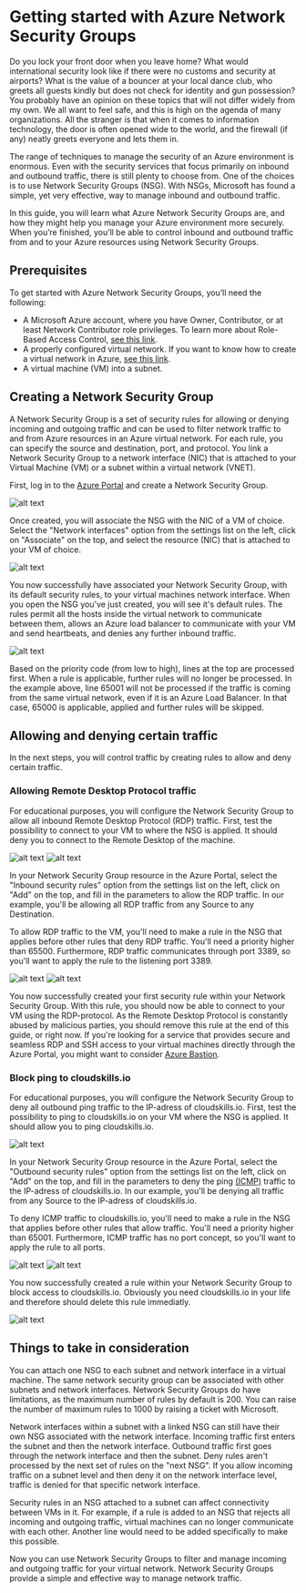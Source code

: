 # Getting started with Azure Network Security Groups

Do you lock your front door when you leave home? What would international security look like if there were no customs and security at airports? What is the value of a bouncer at your local dance club, who greets all guests kindly but does not check for identity and gun possession? You probably have an opinion on these topics that will not differ widely from my own. We all want to feel safe, and this is high on the agenda of many organizations. All the stranger is that when it comes to information technology, the door is often opened wide to the world, and the firewall (if any) neatly greets everyone and lets them in.

The range of techniques to manage the security of an Azure environment is enormous. Even with the security services that focus primarily on inbound and outbound traffic, there is still plenty to choose from. One of the choices is to use Network Security Groups (NSG). With NSGs, Microsoft has found a simple, yet very effective, way to manage inbound and outbound traffic.

In this guide, you will learn what Azure Network Security Groups are, and how they might help you manage your Azure environment more securely. When you’re finished, you’ll be able to control inbound and outbound traffic from and to your Azure resources using Network Security Groups.

## Prerequisites 
To get started with Azure Network Security Groups, you’ll need the following:
* A Microsoft Azure account, where you have Owner, Contributor, or at least Network Contributor role privileges. To learn more about Role-Based Access Control, [see this link](https://docs.microsoft.com/en-us/azure/role-based-access-control/overview?WT.mc_id=thomasmaurer-blog-thmaure). 
* A properly configured virtual network. If you want to know how to create a virtual network in Azure, [see this link](https://docs.microsoft.com/en-us/azure/virtual-network/quick-create-template).
* A virtual machine (VM) into a subnet.

## Creating a Network Security Group
A Network Security Group is a set of security rules for allowing or denying incoming and outgoing traffic and can be used to filter network traffic to and from Azure resources in an Azure virtual network. For each rule, you can specify the source and destination, port, and protocol. You link a Network Security Group to a network interface (NIC) that is attached to your Virtual Machine (VM) or a subnet within a virtual network (VNET).

First, log in to the [Azure Portal](https://portal.azure.com) and create a Network Security Group.

![alt text](./img/step1-1.png "Step1-1")

Once created, you will associate the NSG with the NIC of a VM of choice. Select the "Network interfaces" option from the settings list on the left, click on "Associate" on the top, and select the resource (NIC) that is attached to your VM of choice.

![alt text](./img/step1-2.png "Step1-2")

You now successfully have associated your Network Security Group, with its default security rules, to your virtual machines network interface. When you open the NSG you've just created, you will see it's default rules. The rules permit all the hosts inside the virtual network to communicate between them, allows an Azure load balancer to communicate with your VM and send heartbeats, and denies any further inbound traffic. 

![alt text](./img/step1-3.png "Step1-3")	

Based on the priority code (from low to high), lines at the top are processed first. When a rule is applicable, further rules will no longer be processed. In the example above, line 65001 will not be processed if the traffic is coming from the same virtual network, even if it is an Azure Load Balancer. In that case, 65000 is applicable, applied and further rules will be skipped. 

## Allowing and denying certain traffic
In the next steps, you will control traffic by creating rules to allow and deny certain traffic. 

### Allowing Remote Desktop Protocol traffic
For educational purposes, you will configure the Network Security Group to allow all inbound Remote Desktop Protocol (RDP) traffic. First, test the possibility to connect to your VM to where the NSG is applied. It should deny you to connect to the Remote Desktop of the machine.

![alt text](./img/step2-1.png "Step2-1")
![alt text](./img/step2-2.png "Step2-2")

In your Network Security Group resource in the Azure Portal, select the "Inbound security rules" option from the settings list on the left, click on "Add" on the top, and fill in the parameters to allow the RDP traffic. In our example, you'll be allowing all RDP traffic from any Source to any Destination.

To allow RDP traffic to the VM, you'll need to make a rule in the NSG that applies before other rules that deny RDP traffic. You'll need a priority higher than 65500. Furthermore, RDP traffic communicates through port 3389, so you'll want to apply the rule to the listening port 3389.

![alt text](./img/step2-3.png "Step2-3")
![alt text](./img/step2-4.png "Step2-4")

You now successfully created your first security rule within your Network Security Group. With this rule, you should now be able to connect to your VM using the RDP-protocol. As the Remote Desktop Protocol is constantly abused by malicious parties, you should remove this rule at the end of this guide, or right now. If you're looking for a service that provides secure and seamless RDP and SSH access to your virtual machines directly through the Azure Portal, you might want to consider [Azure Bastion](https://cloudskills.io/blog/azure-bastion).

### Block ping to cloudskills.io
For educational purposes, you will configure the Network Security Group to deny all outbound ping traffic to the IP-adress of cloudskills.io. First, test the possibility to ping to cloudskills.io on your VM where the NSG is applied. It should allow you to ping cloudskills.io.

![alt text](./img/step3-1.png "Step3-1")

In your Network Security Group resource in the Azure Portal, select the "Outbound security rules" option from the settings list on the left, click on "Add" on the top, and fill in the parameters to deny the ping [(ICMP)](https://docs.microsoft.com/en-us/windows-server/administration/windows-commands/ping) traffic to the IP-adress of cloudskills.io. In our example, you'll be denying all traffic from any Source to the IP-adress of cloudskills.io.

To deny ICMP traffic to cloudskills.io, you'll need to make a rule in the NSG that applies before other rules that allow traffic. You'll need a priority higher than 65001. Furthermore, ICMP traffic has no port concept, so you'll want to apply the rule to all ports.

![alt text](./img/step3-2.png "Step3-2")
![alt text](./img/step3-3.png "Step3-3")

You now successfully created a rule within your Network Security Group to block access to cloudskills.io. Obviously you need cloudskills.io in your life and therefore should delete this rule immediatly.

![alt text](./img/step3-4.png "Step3-4")

## Things to take in consideration
You can attach one NSG to each subnet and network interface in a virtual machine. The same network security group can be associated with other subnets and network interfaces. Network Security Groups do have limitations, as the maximum number of rules by default is 200. You can raise the number of maximum rules to 1000 by raising a ticket with Microsoft.

Network interfaces within a subnet with a linked NSG can still have their own NSG associated with the network interface. Incoming traffic first enters the subnet and then the network interface. Outbound traffic first goes through the network interface and then the subnet. Deny rules aren't processed by the next set of rules on the "next NSG". If you allow incoming traffic on a subnet level and then deny it on the network interface level, traffic is denied for that specific network interface.

Security rules in an NSG attached to a subnet can affect connectivity between VMs in it. For example, if a rule is added to an NSG that rejects all incoming and outgoing traffic, virtual machines can no longer communicate with each other. Another line would need to be added specifically to make this possible.

Now you can use Network Security Groups to filter and manage incoming and outgoing traffic for your virtual network. Network Security Groups provide a simple and effective way to manage network traffic.



